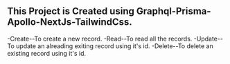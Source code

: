 ## This Project is Created using Graphql-Prisma-Apollo-NextJs-TailwindCss.

-Create--To create a new record.
-Read--To read all the records.
-Update--To update an alreading exiting record using it's id.
-Delete--To delete an existing record using it's id.

